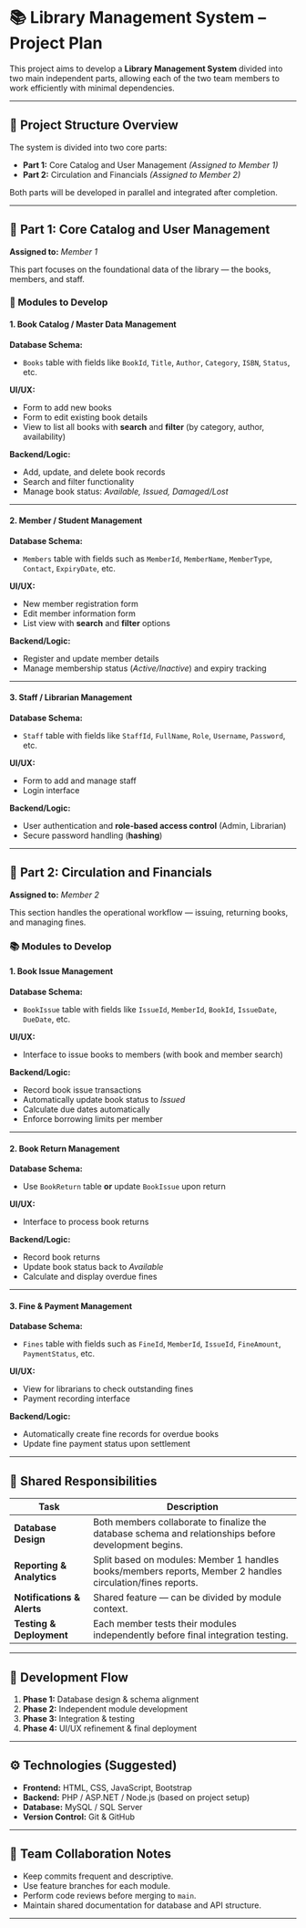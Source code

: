 # 📚 Library Management System – Project Plan

This project aims to develop a **Library Management System** divided into two main independent parts, allowing each of the two team members to work efficiently with minimal dependencies.

---

## 🧩 Project Structure Overview

The system is divided into two core parts:

* **Part 1:** Core Catalog and User Management *(Assigned to Member 1)*
* **Part 2:** Circulation and Financials *(Assigned to Member 2)*

Both parts will be developed in parallel and integrated after completion.

---

## 🧠 Part 1: Core Catalog and User Management

**Assigned to:** *Member 1*

This part focuses on the foundational data of the library — the books, members, and staff.

### 📗 Modules to Develop

#### 1. **Book Catalog / Master Data Management**

**Database Schema:**

* `Books` table with fields like `BookId`, `Title`, `Author`, `Category`, `ISBN`, `Status`, etc.

**UI/UX:**

* Form to add new books
* Form to edit existing book details
* View to list all books with **search** and **filter** (by category, author, availability)

**Backend/Logic:**

* Add, update, and delete book records
* Search and filter functionality
* Manage book status: *Available, Issued, Damaged/Lost*

---

#### 2. **Member / Student Management**

**Database Schema:**

* `Members` table with fields such as `MemberId`, `MemberName`, `MemberType`, `Contact`, `ExpiryDate`, etc.

**UI/UX:**

* New member registration form
* Edit member information form
* List view with **search** and **filter** options

**Backend/Logic:**

* Register and update member details
* Manage membership status (*Active/Inactive*) and expiry tracking

---

#### 3. **Staff / Librarian Management**

**Database Schema:**

* `Staff` table with fields like `StaffId`, `FullName`, `Role`, `Username`, `Password`, etc.

**UI/UX:**

* Form to add and manage staff
* Login interface

**Backend/Logic:**

* User authentication and **role-based access control** (Admin, Librarian)
* Secure password handling (**hashing**)

---

## 💼 Part 2: Circulation and Financials

**Assigned to:** *Member 2*

This section handles the operational workflow — issuing, returning books, and managing fines.

### 📚 Modules to Develop

#### 1. **Book Issue Management**

**Database Schema:**

* `BookIssue` table with fields like `IssueId`, `MemberId`, `BookId`, `IssueDate`, `DueDate`, etc.

**UI/UX:**

* Interface to issue books to members (with book and member search)

**Backend/Logic:**

* Record book issue transactions
* Automatically update book status to *Issued*
* Calculate due dates automatically
* Enforce borrowing limits per member

---

#### 2. **Book Return Management**

**Database Schema:**

* Use `BookReturn` table **or** update `BookIssue` upon return

**UI/UX:**

* Interface to process book returns

**Backend/Logic:**

* Record book returns
* Update book status back to *Available*
* Calculate and display overdue fines

---

#### 3. **Fine & Payment Management**

**Database Schema:**

* `Fines` table with fields such as `FineId`, `MemberId`, `IssueId`, `FineAmount`, `PaymentStatus`, etc.

**UI/UX:**

* View for librarians to check outstanding fines
* Payment recording interface

**Backend/Logic:**

* Automatically create fine records for overdue books
* Update fine payment status upon settlement

---

## 🤝 Shared Responsibilities

| Task                       | Description                                                                                                 |
| -------------------------- | ----------------------------------------------------------------------------------------------------------- |
| **Database Design**        | Both members collaborate to finalize the database schema and relationships before development begins.       |
| **Reporting & Analytics**  | Split based on modules: Member 1 handles books/members reports, Member 2 handles circulation/fines reports. |
| **Notifications & Alerts** | Shared feature — can be divided by module context.                                                          |
| **Testing & Deployment**   | Each member tests their modules independently before final integration testing.                             |

---

## 🏁 Development Flow

1. **Phase 1:** Database design & schema alignment
2. **Phase 2:** Independent module development
3. **Phase 3:** Integration & testing
4. **Phase 4:** UI/UX refinement & final deployment

---

## ⚙️ Technologies (Suggested)

* **Frontend:** HTML, CSS, JavaScript, Bootstrap
* **Backend:** PHP / ASP.NET / Node.js (based on project setup)
* **Database:** MySQL / SQL Server
* **Version Control:** Git & GitHub

---

## 👥 Team Collaboration Notes

* Keep commits frequent and descriptive.
* Use feature branches for each module.
* Perform code reviews before merging to `main`.
* Maintain shared documentation for database and API structure.

---
